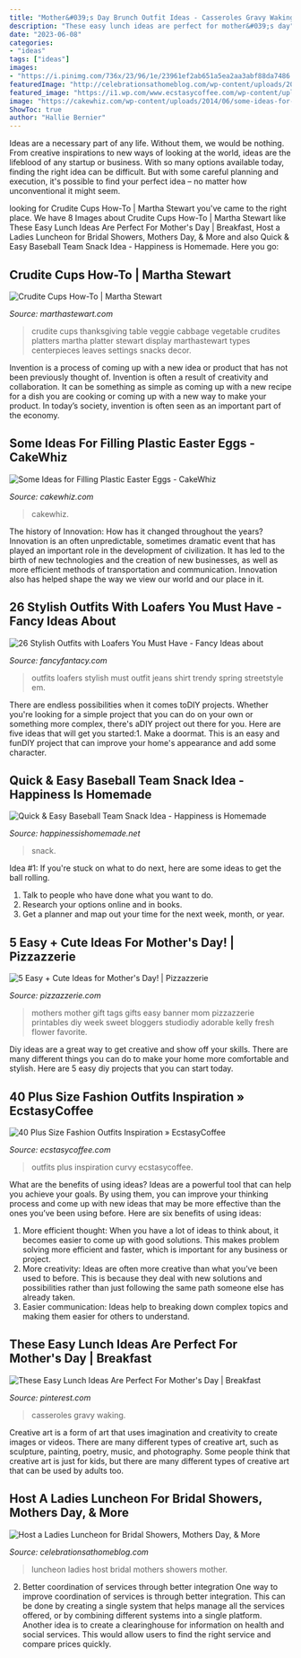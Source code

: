 ```yaml
---
title: "Mother&#039;s Day Brunch Outfit Ideas - Casseroles Gravy Waking"
description: "These easy lunch ideas are perfect for mother&#039;s day"
date: "2023-06-08"
categories:
- "ideas"
tags: ["ideas"]
images:
- "https://i.pinimg.com/736x/23/96/1e/23961ef2ab651a5ea2aa3abf88da7486.jpg"
featuredImage: "http://celebrationsathomeblog.com/wp-content/uploads/2017/05/mothers-day-entertaining.jpg"
featured_image: "https://i1.wp.com/www.ecstasycoffee.com/wp-content/uploads/2016/10/Curvy-Women-Fashion-Outfits-35.jpg?resize=564%2C846"
image: "https://cakewhiz.com/wp-content/uploads/2014/06/some-ideas-for-filling-plastic-easter-eggs.jpeg"
ShowToc: true
author: "Hallie Bernier"
---
```



Ideas are a necessary part of any life. Without them, we would be nothing. From creative inspirations to new ways of looking at the world, ideas are the lifeblood of any startup or business. With so many options available today, finding the right idea can be difficult. But with some careful planning and execution, it's possible to find your perfect idea – no matter how unconventional it might seem.

	

		
looking for Crudite Cups How-To | Martha Stewart you've came to the right place. We have 8 Images about Crudite Cups How-To | Martha Stewart like These Easy Lunch Ideas Are Perfect For Mother&#039;s Day | Breakfast, Host a Ladies Luncheon for Bridal Showers, Mothers Day, &amp; More and also Quick &amp; Easy Baseball Team Snack Idea - Happiness is Homemade. Here you go:
		
    
## Crudite Cups How-To | Martha Stewart

<img loading=lazy src="https://assets.marthastewart.com/styles/wmax-1500/d45/vegetable-thanksgiving-crudite-cups-mld106974/vegetable-thanksgiving-crudite-cups-mld106974_sq.jpg?itok=EAoSF1yy" onerror="this.onerror=null;this.src='https://tse3.mm.bing.net/th?id=OIP.6NIco_1ajLgUvU2gFH0i2QHaHa&amp;pid=15.1';" alt="Crudite Cups How-To | Martha Stewart">

_Source: marthastewart.com_

>crudite cups thanksgiving table veggie cabbage vegetable crudites platters martha platter stewart display marthastewart types centerpieces leaves settings snacks decor. 

	

Invention is a process of coming up with a new idea or product that has not been previously thought of. Invention is often a result of creativity and collaboration. It can be something as simple as coming up with a new recipe for a dish you are cooking or coming up with a new way to make your product. In today’s society, invention is often seen as an important part of the economy.

    
## Some Ideas For Filling Plastic Easter Eggs - CakeWhiz

<img loading=lazy src="https://cakewhiz.com/wp-content/uploads/2014/06/some-ideas-for-filling-plastic-easter-eggs.jpeg" onerror="this.onerror=null;this.src='https://tse3.mm.bing.net/th?id=OIP.BYeKuVstL3RhOY01E9o8HwHaLD&amp;pid=15.1';" alt="Some Ideas for Filling Plastic Easter Eggs - CakeWhiz">

_Source: cakewhiz.com_

>cakewhiz. 

	

The history of Innovation: How has it changed throughout the years?
Innovation is an often unpredictable, sometimes dramatic event that has played an important role in the development of civilization. It has led to the birth of new technologies and the creation of new businesses, as well as more efficient methods of transportation and communication. Innovation also has helped shape the way we view our world and our place in it.

    
## 26 Stylish Outfits With Loafers You Must Have - Fancy Ideas About

<img loading=lazy src="https://fancyfantacy.com/wp-content/uploads/2020/04/Stylish-Outfits-with-Loafers-You-Must-Have-16.jpg" onerror="this.onerror=null;this.src='https://tse1.mm.bing.net/th?id=OIP.LKm1KrtWgYQ4nO3_2bok2gHaLE&amp;pid=15.1';" alt="26 Stylish Outfits with Loafers You Must Have - Fancy Ideas about">

_Source: fancyfantacy.com_

>outfits loafers stylish must outfit jeans shirt trendy spring streetstyle em. 

	

There are endless possibilities when it comes toDIY projects. Whether you're looking for a simple project that you can do on your own or something more complex, there's aDIY project out there for you. Here are five ideas that will get you started:1. Make a doormat. This is an easy and funDIY project that can improve your home's appearance and add some character.

    
## Quick &amp; Easy Baseball Team Snack Idea - Happiness Is Homemade

<img loading=lazy src="https://www.happinessishomemade.net/wp-content/uploads/2016/05/Baseball-Team-Snack-Treat-Idea-with-Free-Printables-2.jpg" onerror="this.onerror=null;this.src='https://tse2.mm.bing.net/th?id=OIP.Seb5Jhkm8s2HsEDRITjvugHaLF&amp;pid=15.1';" alt="Quick &amp; Easy Baseball Team Snack Idea - Happiness is Homemade">

_Source: happinessishomemade.net_

>snack. 

	

Idea #1:
If you're stuck on what to do next, here are some ideas to get the ball rolling.
1. Talk to people who have done what you want to do.
2. Research your options online and in books.
3. Get a planner and map out your time for the next week, month, or year.

    
## 5 Easy + Cute Ideas For Mother&#039;s Day! | Pizzazzerie

<img loading=lazy src="https://pizzazzerie.com/wp-content/uploads/2014/05/0001Mo.jpeg" onerror="this.onerror=null;this.src='https://tse3.mm.bing.net/th?id=OIP.VToufoG8EV9_3oYLQTXpHgHaJ7&amp;pid=15.1';" alt="5 Easy + Cute Ideas for Mother&#039;s Day! | Pizzazzerie">

_Source: pizzazzerie.com_

>mothers mother gift tags gifts easy banner mom pizzazzerie printables diy week sweet bloggers studiodiy adorable kelly fresh flower favorite. 

	

Diy ideas are a great way to get creative and show off your skills. There are many different things you can do to make your home more comfortable and stylish. Here are 5 easy diy projects that you can start today.

    
## 40 Plus Size Fashion Outfits Inspiration » EcstasyCoffee

<img loading=lazy src="https://i1.wp.com/www.ecstasycoffee.com/wp-content/uploads/2016/10/Curvy-Women-Fashion-Outfits-35.jpg?resize=564%2C846" onerror="this.onerror=null;this.src='https://tse4.mm.bing.net/th?id=OIP.lzoPEToqdLgQq6-Mo5CDjQHaLH&amp;pid=15.1';" alt="40 Plus Size Fashion Outfits Inspiration » EcstasyCoffee">

_Source: ecstasycoffee.com_

>outfits plus inspiration curvy ecstasycoffee. 

	

What are the benefits of using ideas?
Ideas are a powerful tool that can help you achieve your goals. By using them, you can improve your thinking process and come up with new ideas that may be more effective than the ones you’ve been using before. Here are six benefits of using ideas: 
1. More efficient thought: When you have a lot of ideas to think about, it becomes easier to come up with good solutions. This makes problem solving more efficient and faster, which is important for any business or project. 
2. More creativity: Ideas are often more creative than what you’ve been used to before. This is because they deal with new solutions and possibilities rather than just following the same path someone else has already taken. 
3. Easier communication: Ideas help to breaking down complex topics and making them easier for others to understand.

    
## These Easy Lunch Ideas Are Perfect For Mother&#039;s Day | Breakfast

<img loading=lazy src="https://i.pinimg.com/736x/23/96/1e/23961ef2ab651a5ea2aa3abf88da7486.jpg" onerror="this.onerror=null;this.src='https://tse2.mm.bing.net/th?id=OIP.SlMMuYQpNQ83Z87zKSHXJAHaLH&amp;pid=15.1';" alt="These Easy Lunch Ideas Are Perfect For Mother&#039;s Day | Breakfast">

_Source: pinterest.com_

>casseroles gravy waking. 

	

Creative art is a form of art that uses imagination and creativity to create images or videos. There are many different types of creative art, such as sculpture, painting, poetry, music, and photography. Some people think that creative art is just for kids, but there are many different types of creative art that can be used by adults too.

    
## Host A Ladies Luncheon For Bridal Showers, Mothers Day, &amp; More

<img loading=lazy src="http://celebrationsathomeblog.com/wp-content/uploads/2017/05/mothers-day-entertaining.jpg" onerror="this.onerror=null;this.src='https://tse1.mm.bing.net/th?id=OIP.S6YzqTLp8_fA8oFYtv7bzgHaKp&amp;pid=15.1';" alt="Host a Ladies Luncheon for Bridal Showers, Mothers Day, &amp; More">

_Source: celebrationsathomeblog.com_

>luncheon ladies host bridal mothers showers mother. 

	

2) Better coordination of services through better integration
One way to improve coordination of services is through better integration. This can be done by creating a single system that helps manage all the services offered, or by combining different systems into a single platform. Another idea is to create a clearinghouse for information on health and social services. This would allow users to find the right service and compare prices quickly.

